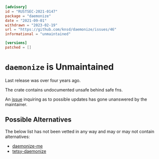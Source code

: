 ```toml
[advisory]
id = "RUSTSEC-2021-0147"
package = "daemonize"
date = "2021-09-01"
withdrawn = "2023-02-19"
url = "https://github.com/knsd/daemonize/issues/46"
informational = "unmaintained"

[versions]
patched = []
```

# `daemonize` is Unmaintained

Last release was over four years ago.

The crate contains undocumented unsafe behind safe fns.

An [issue](https://github.com/knsd/daemonize/issues/46) inquiring as to possible updates has gone unanswered by the maintainer.

## Possible Alternatives

The below list has not been vetted in any way and may or may not contain alternatives:

- [daemonize-me](https://crates.io/crates/daemonize-me)
- [tetsy-daemonize](https://crates.io/crates/tetsy-daemonize)
